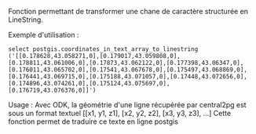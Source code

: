 Fonction permettant de transformer une chane de caractère structurée en LineString.

Exemple d'utilisation :
```
select postgis.coordinates_in_text_array_to_linestring ('[[0.178628,43.058271,0],[0.179017,43.059808,0],[0.178811,43.061006,0],[0.17873,43.062122,0],[0.177398,43.06347,0],[0.176011,43.065702,0],[0.17541,43.067678,0],[0.175497,43.068869,0],[0.176441,43.069715,0],[0.175188,43.071057,0],[0.17448,43.072656,0],[0.174896,43.074261,0],[0.175124,43.075697,0],[0.176719,43.076376,0]]')
```

Usage : 
Avec ODK, la géométrie d'une ligne récupérée par central2pg est sous un format textuel [[x1, y1, z1], [x2, y2, z2], [x3, y3, z3], ...]
Cette fonction permet de traduire ce texte en ligne postgis
